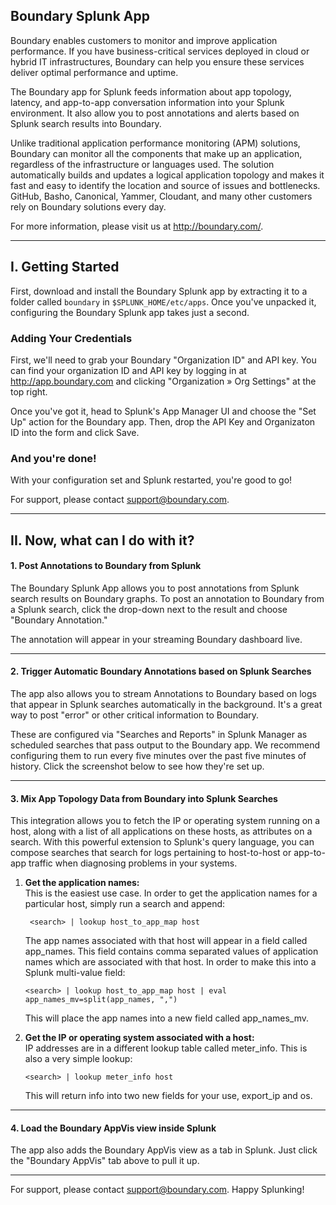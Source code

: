 ## Boundary Splunk App

Boundary enables customers to monitor and improve application performance. If you have business-critical services deployed in cloud or hybrid IT infrastructures, Boundary can help you ensure these services deliver optimal performance and uptime.

The Boundary app for Splunk feeds information about app topology, latency, and app-to-app conversation information into your Splunk environment. It also allow you to post annotations and alerts based on Splunk search results into Boundary.

Unlike traditional application performance monitoring (APM) solutions, Boundary can monitor all the components that make up an application, regardless of the infrastructure or languages used. The solution automatically builds and updates a logical application topology and makes it fast and easy to identify the location and source of issues and bottlenecks. GitHub, Basho, Canonical, Yammer, Cloudant, and many other customers rely on Boundary solutions every day.

For more information, please visit us at http://boundary.com/.

* * *


## I. Getting Started

First, download and install the Boundary Splunk app by extracting it to a folder called `boundary` in `$SPLUNK_HOME/etc/apps`. Once you've unpacked it, configuring the Boundary Splunk app takes just a second.

### Adding Your Credentials

First, we'll need to grab your Boundary "Organization ID" and API key. You can find your organization ID and API key by logging in at http://app.boundary.com and clicking "Organization » Org Settings" at the top right.

Once you've got it, head to Splunk's App Manager UI and choose the "Set Up" action for the Boundary app. Then, drop the API Key and Organizaton ID into the form and click Save.


### And you're done!

With your configuration set and Splunk restarted, you're good to go!

For support, please contact support@boundary.com.

 

* * *

 

## II. Now, what can I do with it?

#### 1. Post Annotations to Boundary from Splunk

The Boundary Splunk App allows you to post annotations from Splunk search results on Boundary graphs. To post an annotation to Boundary from a Splunk search, click the drop-down next to the result and choose "Boundary Annotation."

The annotation will appear in your streaming Boundary dashboard live.


* * *

 

#### 2. Trigger Automatic Boundary Annotations based on Splunk Searches

The app also allows you to stream Annotations to Boundary based on logs that appear in Splunk searches automatically in the background. It's a great way to post "error" or other critical information to Boundary.

These are configured via "Searches and Reports" in Splunk Manager as scheduled searches that pass output to the Boundary app. We recommend configuring them to run every five minutes over the past five minutes of history. Click the screenshot below to see how they're set up.
 

* * *

 

#### 3. Mix App Topology Data from Boundary into Splunk Searches

This integration allows you to fetch the IP or operating system running on a host, along with a list of all applications on these hosts, as attributes on a search. With this powerful extension to Splunk's query language, you can compose searches that search for logs pertaining to host-to-host or app-to-app traffic when diagnosing problems in your systems.

1.  **Get the application names:**  
    This is the easiest use case. In order to get the application names for a particular host, simply run a search and append: 

         <search> | lookup host_to_app_map host
    
      
    The app names associated with that host will appear in a field called app_names. This field contains comma separated values of application names which are associated with that host. In order to make this into a Splunk multi-value field:  
      
        <search> | lookup host_to_app_map host | eval app_names_mv=split(app_names, ",")
    
      
    This will place the app names into a new field called app\_names\_mv.  
      
    
2.  **Get the IP or operating system associated with a host:**  
    IP addresses are in a different lookup table called meter_info. This is also a very simple lookup:  

        <search> | lookup meter_info host 

    This will return info into two new fields for your use, export_ip and os.

* * *


#### 4. Load the Boundary AppVis view inside Splunk

The app also adds the Boundary AppVis view as a tab in Splunk. Just click the "Boundary AppVis" tab above to pull it up.
 

* * *

For support, please contact support@boundary.com. Happy Splunking!
